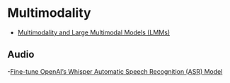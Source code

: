 # Multimodality

- [Multimodality and Large Multimodal Models (LMMs)](https://huyenchip.com//2023/10/10/multimodal.html?utm_campaign=Data_Elixir&utm_source=Data_Elixir_457)

## Audio
-[Fine-tune OpenAI’s Whisper Automatic Speech Recognition (ASR) Model](https://medium.com/graphcore/fine-tune-openais-whisper-automatic-speech-recognition-asr-model-394b5a4838fb)

